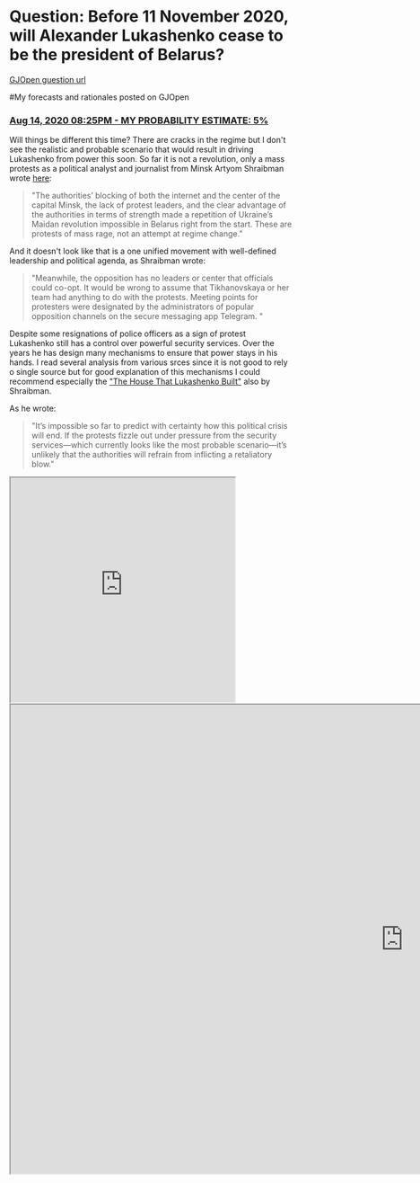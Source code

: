 # Question: Before 11 November 2020, will Alexander Lukashenko cease to be the president of Belarus?

[GJOpen guestion url](https://www.gjopen.com/questions/1739-before-11-november-2020-will-alexander-lu[kashenko-cease-to-be-the-president-of-belarus)

#My forecasts and rationales posted on GJOpen

### [Aug 14, 2020 08:25PM - MY PROBABILITY ESTIMATE: 5%](https://www.gjopen.com/comments/1107292)

Will things be different this time? There are cracks in the regime but I don't see the realistic and probable scenario that would result in driving Lukashenko from power this soon. So far it is not a revolution, only a mass protests as a political analyst and journalist from Minsk Artyom Shraibman wrote [here](https://carnegie.ru/commentary/82473): 
>"The authorities’ blocking of both the internet and the center of the capital Minsk, the lack of protest leaders, and the clear advantage of the authorities in terms of strength made a repetition of Ukraine’s Maidan revolution impossible in Belarus right from the start. These are protests of mass rage, not an attempt at regime change."

And it doesn't look like that is a one unified movement with well-defined leadership and political agenda, as Shraibman wrote:
>"Meanwhile, the opposition has no leaders or center that officials could co-opt. It would be wrong to assume that Tikhanovskaya or her team had anything to do with the protests. Meeting points for protesters were designated by the administrators of popular opposition channels on the secure messaging app Telegram. "

Despite some resignations of police officers as a sign of protest Lukashenko still has a control over powerful security services. Over the years he has design many mechanisms to ensure that power stays in his hands. I read several analysis from various srces since it is not good to rely o single source but for good explanation of this mechanisms I could recommend especially the ["The House That Lukashenko Built"](https://carnegieendowment.org/files/CP328_Shraibman_Belarus_FINAL.pdf) also by Shraibman. 

As he wrote:
>"It’s impossible so far to predict with certainty how this political crisis will end. If the protests fizzle out under pressure from the security services—which currently looks like the most probable scenario—it’s unlikely that the authorities will refrain from inflicting a retaliatory blow."


  <iframe src="https://www.metaculus.com/questions/embed/7129/" width="400" height="400" frameborder="1" allowfullscreen="false"> 
  </iframe>


  <iframe src="https://www.getguesstimate.com/models/1307" scrolling="no" width="1400" height="835" frameborder="1" allowfullscreen="false"> 
  </iframe>